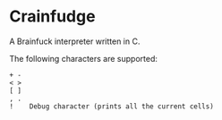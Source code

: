 # Crainfudge
A Brainfuck interpreter written in C.

The following characters are supported:

```brainfuck
+ -
< >
[ ]
, .
!	 Debug character (prints all the current cells)
```